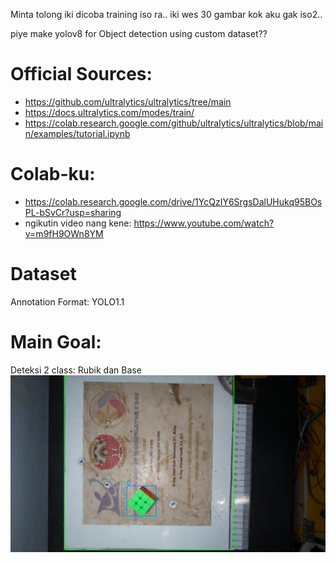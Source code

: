 Minta tolong iki dicoba training iso ra..
iki wes 30 gambar kok aku gak iso2..

piye make yolov8 for Object detection using custom dataset??

# Official Sources:
- https://github.com/ultralytics/ultralytics/tree/main
- https://docs.ultralytics.com/modes/train/
- https://colab.research.google.com/github/ultralytics/ultralytics/blob/main/examples/tutorial.ipynb

# Colab-ku:
- https://colab.research.google.com/drive/1YcQzIY6SrgsDalUHukq95BOsPL-bSvCr?usp=sharing
- ngikutin video nang kene: https://www.youtube.com/watch?v=m9fH9OWn8YM

# Dataset
Annotation Format: YOLO1.1

# Main Goal:
Deteksi 2 class: Rubik dan Base
![Main Goal](https://github.com/vkurpmax/Syncro/blob/main/bounding_box.png?raw=true)